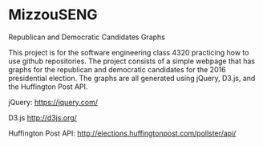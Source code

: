 # MizzouSENG
Republican and Democratic Candidates Graphs

This project is for the software engineering class 4320 practicing how to use github repositories. The project consists of a simple
webpage that has graphs for the republican and democratic candidates for the 2016 presidential election. The graphs are all
generated using jQuery, D3.js, and the Huffington Post API.

jQuery: https://jquery.com/

D3.js http://d3js.org/

Huffington Post API: http://elections.huffingtonpost.com/pollster/api/
